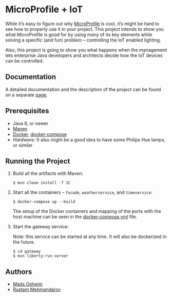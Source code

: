 # MicroProfile + IoT

While it’s easy to figure out why [MicroProfile][1] is cool, it’s might be hard to see how to properly use it in your project. This project intends to show you what MicroProfile is good for by using many of its key elements while solving a specific (and fun) problem – controlling the IoT enabled lighting.

Also, this project is going to show you what happens when the management lets enterprise Java developers and architects decide how the IoT devices can be controlled.

## Documentation
A detailed documentation and the description of the project can be found on a separate [page][4].

## Prerequisites
* Java 8, or newer
* [Maven][8]
* [Docker][6], [docker-compose][7]
* _Hardware:_ It also might be a good idea to have some Philips Hue lamps, or similar

## Running the Project
1. Build all the artifacts with Maven:
    ```
    $ mvn clean install -T 1C
    ```
2. Start all the containers – ```facade```, ```weatherservice```, and ```timeservice```:
    ```
    $ docker-compose up --build
    ```
    
    The setup of the Docker containers and mapping of the ports with the host machine can be seen in the [docker-compose.yml][5] file.

3. Start the gateway service: 
    
    Note: this service can be started at any time. It will also be dockerized in the future.

    ```
    $ cd gateway
    $ mvn liberty:run-server
    ```

## Authors
* [Mads Opheim][2]
* [Rustam Mehmandarov][3]



[1]: https://microprofile.io/
[2]: https://github.com/madsop
[3]: https://github.com/mehmandarov
[4]: /docs/structure.md
[5]: /docker-compose.yml
[6]: https://docs.docker.com/install/
[7]: https://docs.docker.com/compose/install/
[8]: https://maven.apache.org/